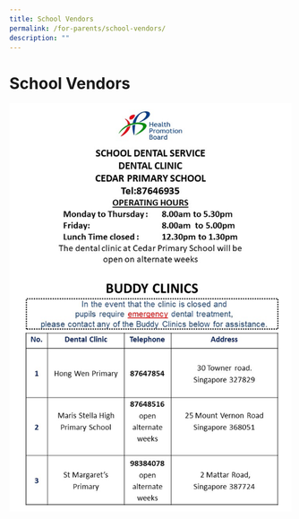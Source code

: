 ```yaml
---
title: School Vendors
permalink: /for-parents/school-vendors/
description: ""
---
```

# **School Vendors**

![](/images/Cedar%20Pri%20Clinic_Notice%202022%20vetted.jpg)